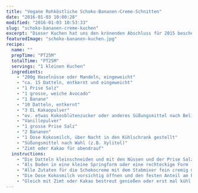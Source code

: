 ```yaml
---
title: "Vegane Rohköstliche Schoko-Bananen-Creme-Schnitten"
date: "2016-01-03 10:00:28"
modified: "2016-01-03 10:53:33"
slug: "schoko-bananen-creme-kuchen"
excerpt: "Dieser Kuchen hat uns den krönenden Abschluss für 2015 beschert: ein nussiger Boden mit Schoko-Creme, Bananen und göttlicher Kokoscreme!"
featuredImage: "schoko-bananen-kuchen.jpg"
recipe:
  name: ""
  prepTime: "PT25M"
  totalTime: "PT25M"
  servings: "1 kleinen Kuchen"
  ingredients:
    - "200g Haselnüsse oder Mandeln, eingeweicht"
    - "ca. 15 Datteln, entkernt und eingeweicht"
    - "1 Prise Salz"
    - "1 grosse, weiche Avocado"
    - "1 Banane"
    - "10 Datteln, entkernt"
    - "3 EL Kakaopulver"
    - "ev. etwas Kokosblütenzucker oder anderes Süßungsmittel nach Belieben"
    - "Vanillepulver"
    - "1 grosse Prise Salz"
    - "2 Bananen"
    - "1 Dose Kokosmilch, über Nacht in den Kühlschrank gestellt"
    - "Süßungsmittel nach Wahl (z.B. Xylitol)"
    - "Zimt oder Kakao für obendrauf"
  instructions:
    - "Die Datteln kleinschneiden und mit den Nüssen und der Prise Salz in der Küchenmaschine zu einem noch leicht stückigen \"Teig\" verarbeiten."
    - "Als Boden in eine kleine Springform oder eine rechteckige Form (ca. 20x20) festdrücken und kalt stellen."
    - "Alle Zutaten für die Schokocreme mit dem Stabmixer fein cremig mixen, abschmecken. Auf den Boden geben, glatt streichen und mit Bananenscheiben belegen."
    - "Die Dose Kokosmilch vorsichtig öffnen und den festen Anteil am Rand abschöpfen. Ca. für 5min wie Sahne aufschlagen, süßen und auf den Bananen verteilen."
    - "Gleich mit Zimt oder Kakao bestreut genießen oder erst mal kühl stellen."
---
```



